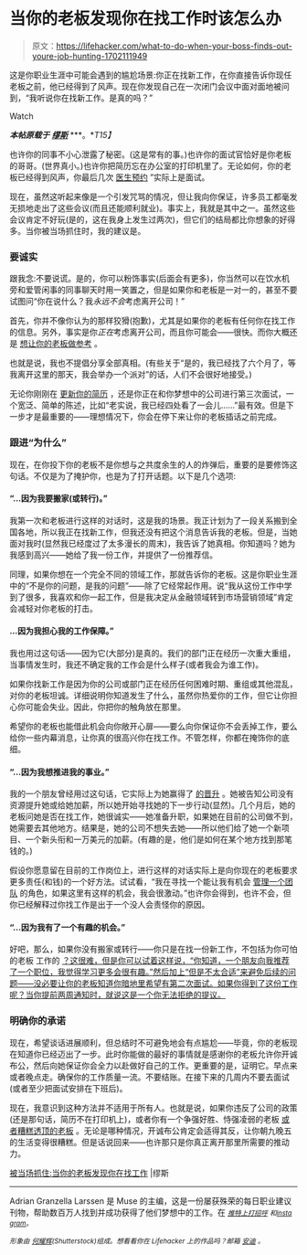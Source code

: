 # 当你的老板发现你在找工作时该怎么办

> 原文：<https://lifehacker.com/what-to-do-when-your-boss-finds-out-youre-job-hunting-1702111949>

这是你职业生涯中可能会遇到的尴尬场景:你正在找新工作，在你直接告诉你现任老板之前，他已经得到了风声。现在你发现自己在一次闭门会议中面对面地被问到，“我听说你在找新工作。是真的吗？”

Watch

***本帖原载于*** [***缪斯***](https://www.themuse.com/advice/caught-redhanded-when-your-boss-finds-out-youre-jobhunting) ***。**T15】*

也许你的同事不小心泄露了秘密。(这是常有的事。)也许你的面试官恰好是你老板的哥哥。(世界真小。)也许你把简历忘在办公室的打印机里了。无论如何，你的老板已经得到风声，你最后几次 [医生预约](http://www.thedailymuse.com/job-search/covert-operations-how-to-channel-007-in-your-job-search/) ”实际上是面试。

现在，虽然这听起来像是一个引发咒骂的情况，但让我向你保证，许多员工都毫发无损地走出了这些会议(而且还能顺利就业)。事实上，我就是其中之一。虽然这些会议肯定不好玩(是的，这在我身上发生过两次)，但它们的结局都比你想象的好得多。当你被当场抓住时，我的建议是。

### **要诚实**

跟我念:不要说谎。是的，你可以粉饰事实(后面会有更多)，你当然可以在饮水机旁和爱管闲事的同事聊天时用一笑置之，但是如果你和老板是一对一的，甚至不要试图问“你在说什么？我*永远不会*考虑离开公司！”

首先，你并不像你认为的那样狡猾(抱歉)，尤其是如果你的老板有任何你在找工作的信息。另外，事实是你*正在*考虑离开公司，而且你可能会——很快。而你大概还是 [想让你的老板做参考](http://www.thedailymuse.com/job-search/your-guide-to-getting-great-job-references/) 。

也就是说，我也不提倡分享全部真相。(有些关于“是的，我已经找了六个月了，等我离开这里的那天，我会举办一个派对”的话，人们不会很好地接受。)

无论你刚刚在 [更新你的简历](https://lifehacker.com/how-can-i-look-for-a-new-job-when-my-company-is-checkin-1568775902) ，还是你正在和你梦想中的公司进行第三次面试，一个宽泛、简单的陈述，比如“老实说，我已经四处看了一会儿……”最有效。但是下一步才是最重要的——理想情况下，你会在停下来让你的老板插话之前完成。

### **跟进“为什么”**

现在，在你投下你的老板不是你想与之共度余生的人的炸弹后，重要的是要修饰这句话。不仅是为了掩护你，也是为了打开话题。以下是几个选项:

#### “…因为我要搬家(或转行)。”

我第一次和老板进行这样的对话时，这是我的场景。我正计划为了一段关系搬到全国各地，所以我正在找新工作，但我还没有把这个消息告诉我的老板。但是，当她面对我时(显然我已经度过了太多漫长的周末)，我告诉了她真相。你知道吗？她为我感到高兴——她给了我一份工作，并提供了一份推荐信。

同理，如果你想在一个完全不同的领域工作，那就告诉你的老板。这是你职业生涯中的“不是你的问题，是我的问题”——除了它经常起作用。说“我从这份工作中学到了很多，我喜欢和你一起工作，但是我决定从金融领域转到市场营销领域”肯定会减轻对你老板的打击。

#### **...因为我担心我的工作保障。”**

我也用过这句话——因为它(大部分)是真的。我们的部门正在经历一次重大重组，当事情发生时，我还不确定我的工作会是什么样子(或者我会为谁工作)。

如果你找新工作是因为你的公司或部门正在经历任何困难时期、重组或其他混乱，对你的老板坦诚。详细说明你知道发生了什么，虽然你热爱你的工作，但它让你担心你可能会失业。因此，你把你的触角放在那里。

希望你的老板也能借此机会向你敞开心扉——要么向你保证你不会丢掉工作，要么给你一些内幕消息，让你真的很高兴你在找工作。不管怎样，你都在掩饰你的底细。

#### “…因为我想推进我的事业。”

我的一个朋友曾经用过这句话，它实际上为她赢得了 [的晋升](http://www.thedailymuse.com/career/4-factors-that-advance-your-career-that-have-nothing-to-do-with-you/) 。她被告知公司没有资源提升她或给她加薪，所以她开始寻找她的下一步行动(显然)。几个月后，她的老板问她是否在找工作，她很诚实——她准备升职，如果她在目前的公司做不到，她需要去其他地方。结果是，她的公司不想失去她——所以他们给了她一个新项目、一个新头衔和一万美元的加薪。(有趣的是，他们是如何在某个地方找到那笔钱的。)

假设你愿意留在目前的工作岗位上，进行这样的对话实际上是向你现在的老板要求更多责任(和钱)的一个好方法。试试看，“我在寻找一个能让我有机会 [管理一个团队](http://www.thedailymuse.com/career/5-essential-lessons-for-first-time-managers/) 的角色，如果这里有这样的机会，我会很激动。”也许你会得到，也许不会，但你已经解释过你找工作是出于一个没人会责怪你的原因。

#### “…因为我有了一个有趣的机会。”

好吧，那么，如果你没有搬家或转行——你只是在找一份新工作，不包括为你可怕的老板 工作的 [？这很难，但是你可以试着这样说，“你知道，一个朋友向我推荐了一个职位，我觉得学习更多会很有趣。”然后加上“但是不太合适”来避免后续的问题——没必要让你的老板知道你暗地里希望有第二次面试。如果你得到了这份工作呢？当你提前两周通知时，就说这是一个你无法拒绝的提议。](http://www.thedailymuse.com/career/smart-ways-to-deal-when-your-boss-is-a-bully/)

### **明确你的承诺**

现在，希望谈话进展顺利，但总结时不可避免地会有点尴尬——毕竟，你的老板现在知道你已经迈出了一步。此时你能做的最好的事情就是感谢你的老板允许你开诚布公，然后向她保证你会全力以赴做好自己的工作。更重要的是，证明它。早点来或者晚点走。确保你的工作质量一流。不要结账。在接下来的几周内不要去面试(或者至少把面试安排在下班后)。

现在，我意识到这种方法并不适用于所有人。也就是说，如果你违反了公司的政策(还是那句话，简历不在打印机上)，或者你有一个争强好胜、恃强凌弱的老板 [或者糟糕透顶的老板](https://lifehacker.com/how-to-handle-a-toxic-work-environment-1627385030) 。无论是哪种情况，开诚布公肯定会适得其反，让你朝九晚五的生活变得很糟糕。但是话说回来——也许那只是你真正离开那里所需要的推动力。

[被当场抓住:当你的老板发现你在找工作](https://www.themuse.com/advice/caught-redhanded-when-your-boss-finds-out-youre-jobhunting) |缪斯

* * *

Adrian Granzella Larssen 是 Muse 的主编，这是一份屡获殊荣的每日职业建议刊物，帮助数百万人找到并成功获得了他们梦想中的工作。在 [<small>*推特上打招呼*</small>](http://www.twitter.com/adriangranzella) <small>*和*</small>[<small>*insta gram*</small>](http://instagram.com/adriangranzella)<small>*。*</small>

<small>*形象由*</small> [<small>*何耀辉*</small>](http://www.shutterstock.com/pic-257622613/stock-vector-businessman-tries-hard-to-run-but-a-huge-hand-holds-him-back-conceptual-vector-illustration-for.html?src=veMxuj1L2rlEpedvXLovxw-1-1)<small>*(Shutterstock)组成。想看看你在 Lifehacker 上的作品吗？邮箱*</small> [<small>*安迪*</small>](mailto:andy@lifehacker.com) <small>*。*</small>